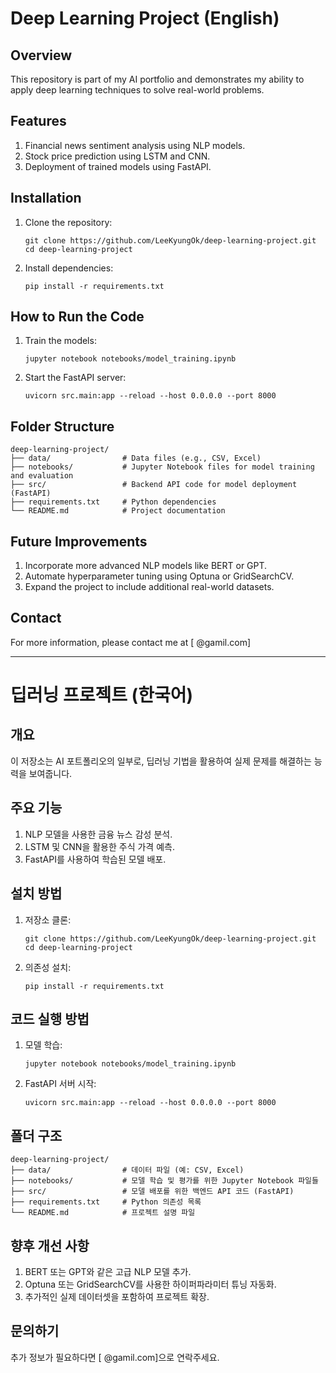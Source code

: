 
# Deep Learning Project (English)

## Overview
This repository is part of my AI portfolio and demonstrates my ability to apply deep learning techniques to solve real-world problems.

## Features
1. Financial news sentiment analysis using NLP models.
2. Stock price prediction using LSTM and CNN.
3. Deployment of trained models using FastAPI.

## Installation
1. Clone the repository:
   ```
   git clone https://github.com/LeeKyungOk/deep-learning-project.git
   cd deep-learning-project
   ```
2. Install dependencies:
   ```
   pip install -r requirements.txt
   ```

## How to Run the Code
1. Train the models:
   ```
   jupyter notebook notebooks/model_training.ipynb
   ```
2. Start the FastAPI server:
   ```
   uvicorn src.main:app --reload --host 0.0.0.0 --port 8000
   ```

## Folder Structure
```
deep-learning-project/
├── data/                # Data files (e.g., CSV, Excel)
├── notebooks/           # Jupyter Notebook files for model training and evaluation
├── src/                 # Backend API code for model deployment (FastAPI)
├── requirements.txt     # Python dependencies
└── README.md            # Project documentation
```

## Future Improvements
1. Incorporate more advanced NLP models like BERT or GPT.
2. Automate hyperparameter tuning using Optuna or GridSearchCV.
3. Expand the project to include additional real-world datasets.

## Contact 
For more information, please contact me at [    @gamil.com]  

---

# 딥러닝 프로젝트 (한국어)

## 개요
이 저장소는 AI 포트폴리오의 일부로, 딥러닝 기법을 활용하여 실제 문제를 해결하는 능력을 보여줍니다.

## 주요 기능
1. NLP 모델을 사용한 금융 뉴스 감성 분석.
2. LSTM 및 CNN을 활용한 주식 가격 예측.
3. FastAPI를 사용하여 학습된 모델 배포.

## 설치 방법
1. 저장소 클론:
   ```
   git clone https://github.com/LeeKyungOk/deep-learning-project.git
   cd deep-learning-project
   ```
2. 의존성 설치:
   ```
   pip install -r requirements.txt
   ```

## 코드 실행 방법
1. 모델 학습:
   ```
   jupyter notebook notebooks/model_training.ipynb
   ```
2. FastAPI 서버 시작:
   ```
   uvicorn src.main:app --reload --host 0.0.0.0 --port 8000
   ```

## 폴더 구조
```
deep-learning-project/
├── data/                # 데이터 파일 (예: CSV, Excel)
├── notebooks/           # 모델 학습 및 평가를 위한 Jupyter Notebook 파일들
├── src/                 # 모델 배포를 위한 백엔드 API 코드 (FastAPI)
├── requirements.txt     # Python 의존성 목록
└── README.md            # 프로젝트 설명 파일
```

## 향후 개선 사항
1. BERT 또는 GPT와 같은 고급 NLP 모델 추가.
2. Optuna 또는 GridSearchCV를 사용한 하이퍼파라미터 튜닝 자동화.
3. 추가적인 실제 데이터셋을 포함하여 프로젝트 확장.

## 문의하기
추가 정보가 필요하다면 [    @gamil.com]으로 연락주세요.

